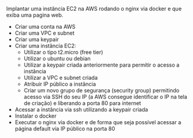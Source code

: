 Implantar uma instância EC2 na AWS rodando o nginx via docker e que exiba uma pagina web.


- Criar uma conta na AWS
- Criar uma VPC e subnet
- Criar uma keypair
- Criar uma instância EC2:
    - Utilizar o tipo t2.micro (free tier)
    - Utilizar o ubuntu ou debian
    - Utilizar a keypair criada anteriormente para permitir o acesso a instância
    - Utilizar a VPC e subnet criada
    - Atribuir IP público a instância
    - Criar um novo grupo de segurança (security group) permitindo acesso via SSH do seu IP (a AWS consegue identificar o IP na tela de criação) e liberando a porta 80 para internet
- Acessar a instância via ssh utilizando a keypair criada
- Instalar o docker
- Executar o nginx via docker e de forma que seja possível acessar a página default via IP público na porta 80